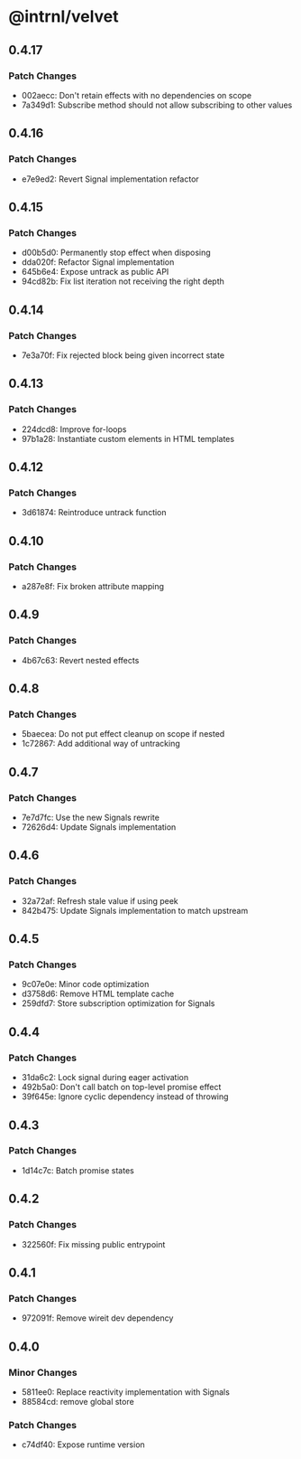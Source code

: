 # @intrnl/velvet

## 0.4.17

### Patch Changes

- 002aecc: Don't retain effects with no dependencies on scope
- 7a349d1: Subscribe method should not allow subscribing to other values

## 0.4.16

### Patch Changes

- e7e9ed2: Revert Signal implementation refactor

## 0.4.15

### Patch Changes

- d00b5d0: Permanently stop effect when disposing
- dda020f: Refactor Signal implementation
- 645b6e4: Expose untrack as public API
- 94cd82b: Fix list iteration not receiving the right depth

## 0.4.14

### Patch Changes

- 7e3a70f: Fix rejected block being given incorrect state

## 0.4.13

### Patch Changes

- 224dcd8: Improve for-loops
- 97b1a28: Instantiate custom elements in HTML templates

## 0.4.12

### Patch Changes

- 3d61874: Reintroduce untrack function

## 0.4.10

### Patch Changes

- a287e8f: Fix broken attribute mapping

## 0.4.9

### Patch Changes

- 4b67c63: Revert nested effects

## 0.4.8

### Patch Changes

- 5baecea: Do not put effect cleanup on scope if nested
- 1c72867: Add additional way of untracking

## 0.4.7

### Patch Changes

- 7e7d7fc: Use the new Signals rewrite
- 72626d4: Update Signals implementation

## 0.4.6

### Patch Changes

- 32a72af: Refresh stale value if using peek
- 842b475: Update Signals implementation to match upstream

## 0.4.5

### Patch Changes

- 9c07e0e: Minor code optimization
- d3758d6: Remove HTML template cache
- 259dfd7: Store subscription optimization for Signals

## 0.4.4

### Patch Changes

- 31da6c2: Lock signal during eager activation
- 492b5a0: Don't call batch on top-level promise effect
- 39f645e: Ignore cyclic dependency instead of throwing

## 0.4.3

### Patch Changes

- 1d14c7c: Batch promise states

## 0.4.2

### Patch Changes

- 322560f: Fix missing public entrypoint

## 0.4.1

### Patch Changes

- 972091f: Remove wireit dev dependency

## 0.4.0

### Minor Changes

- 5811ee0: Replace reactivity implementation with Signals
- 88584cd: remove global store

### Patch Changes

- c74df40: Expose runtime version
